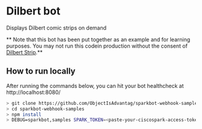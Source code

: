 # Dilbert bot

Displays Dilbert comic strips on demand

** Note that this bot has been put together as an example and for learning purposes.
You may not run this codein production without the consent of [Dilbert Strip](http://dilbert.com/terms).**

## How to run locally

After running the commands below, you can hit your bot healthcheck at http://localhost:8080/

``` bash
> git clone https://github.com/ObjectIsAdvantag/sparkbot-webhook-samples
> cd sparkbot-webhook-samples
> npm install
> DEBUG=sparkbot,samples SPARK_TOKEN=<paste-your-ciscospark-access-token> node examples/dilbert/bot.js
```



